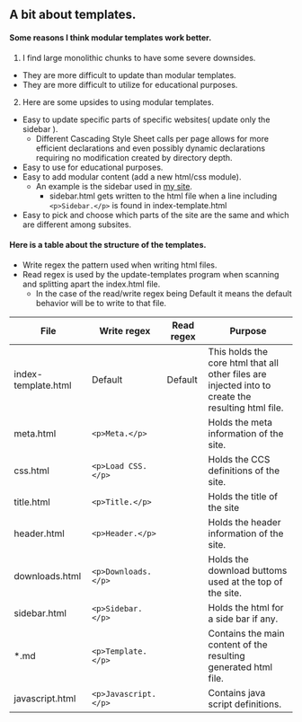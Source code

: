 ## A bit about templates.

#### Some reasons I think modular templates work better.
1. I find large monolithic chunks to have some severe downsides.
  * They are more difficult to update than modular templates.
  * They are more difficult to utilize for educational purposes.

2. Here are some upsides to using modular templates.
  * Easy to update specific parts of specific websites( update only the sidebar ).
    * Different Cascading Style Sheet calls per page allows for more efficient declarations and even possibly dynamic declarations requiring no modification created by directory depth.
  * Easy to use for educational purposes.
  * Easy to add modular content (add a new html/css module).
    * An example is the sidebar used in [my site](http://edge226.github.io).
      * sidebar.html gets written to the html file when a line including `<p>Sidebar.</p>` is found in index-template.html
  * Easy to pick and choose which parts of the site are the same and which are different among subsites.

#### Here is a table about the structure of the templates.

* Write regex the pattern used when writing html files.
* Read regex is used by the update-templates program when scanning and splitting apart the index.html file.
  * In the case of the read/write regex being Default it means the default behavior will be to write to that file.

File | Write regex | Read regex | Purpose
----|----|----|----
index-template.html | Default | Default | This holds the core html that all other files are injected into to create the resulting html file.
meta.html | `<p>Meta.</p>` |  | Holds the meta information of the site.
css.html | `<p>Load CSS.</p>` | | Holds the CCS definitions of the site.
title.html | `<p>Title.</p>` | | Holds the title of the site
header.html | `<p>Header.</p>` | | Holds the header information of the site.
downloads.html | `<p>Downloads.</p>` | | Holds the download buttoms used at the top of the site.
sidebar.html | `<p>Sidebar.</p>` | | Holds the html for a side bar if any.
*.md | `<p>Template.</p>` | | Contains the main content of the resulting generated html file.
javascript.html | `<p>Javascript.</p>` | | Contains java script definitions.
